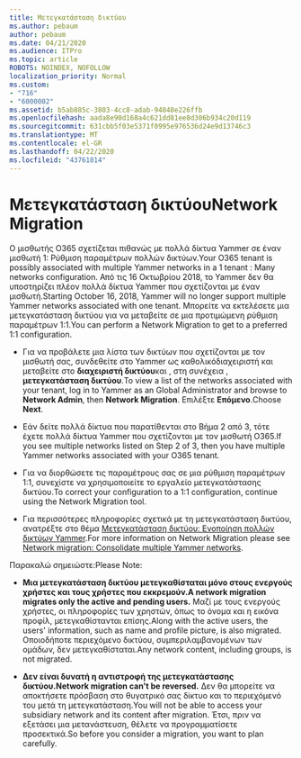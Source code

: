 ```yaml
---
title: Μετεγκατάσταση δικτύου
ms.author: pebaum
author: pebaum
ms.date: 04/21/2020
ms.audience: ITPro
ms.topic: article
ROBOTS: NOINDEX, NOFOLLOW
localization_priority: Normal
ms.custom:
- "716"
- "6000002"
ms.assetid: b5ab885c-3803-4cc8-adab-94848e226ffb
ms.openlocfilehash: aada8e90d168a4c621dd81ee8d306b934c20d119
ms.sourcegitcommit: 631cbb5f03e5371f0995e976536d24e9d13746c3
ms.translationtype: MT
ms.contentlocale: el-GR
ms.lasthandoff: 04/22/2020
ms.locfileid: "43761814"
---
```

# <a name="network-migration"></a><span data-ttu-id="6862d-102">Μετεγκατάσταση δικτύου</span><span class="sxs-lookup"><span data-stu-id="6862d-102">Network Migration</span></span>

<span data-ttu-id="6862d-103">Ο μισθωτής O365 σχετίζεται πιθανώς με πολλά δίκτυα Yammer σε έναν μισθωτή 1: Ρύθμιση παραμέτρων πολλών δικτύων.</span><span class="sxs-lookup"><span data-stu-id="6862d-103">Your O365 tenant is possibly associated with multiple Yammer networks in a 1 tenant : Many networks configuration.</span></span> <span data-ttu-id="6862d-104">Από τις 16 Οκτωβρίου 2018, το Yammer δεν θα υποστηρίζει πλέον πολλά δίκτυα Yammer που σχετίζονται με έναν μισθωτή.</span><span class="sxs-lookup"><span data-stu-id="6862d-104">Starting October 16, 2018, Yammer will no longer support multiple Yammer networks associated with one tenant.</span></span> <span data-ttu-id="6862d-105">Μπορείτε να εκτελέσετε μια μετεγκατάσταση δικτύου για να μεταβείτε σε μια προτιμώμενη ρύθμιση παραμέτρων 1:1.</span><span class="sxs-lookup"><span data-stu-id="6862d-105">You can perform a Network Migration to get to a preferred 1:1 configuration.</span></span>
  
- <span data-ttu-id="6862d-106">Για να προβάλετε μια λίστα των δικτύων που σχετίζονται με τον μισθωτή σας, συνδεθείτε στο Yammer ως καθολικόδιαχειριστή και μεταβείτε στο **διαχειριστή δικτύου**και , στη συνέχεια , **μετεγκατάσταση δικτύου**.</span><span class="sxs-lookup"><span data-stu-id="6862d-106">To view a list of the networks associated with your tenant, log in to Yammer as an Global Administrator and browse to **Network Admin**, then **Network Migration**.</span></span> <span data-ttu-id="6862d-107">Επιλέξτε **Επόμενο**.</span><span class="sxs-lookup"><span data-stu-id="6862d-107">Choose **Next**.</span></span>

- <span data-ttu-id="6862d-108">Εάν δείτε πολλά δίκτυα που παρατίθενται στο Βήμα 2 από 3, τότε έχετε πολλά δίκτυα Yammer που σχετίζονται με τον μισθωτή O365.</span><span class="sxs-lookup"><span data-stu-id="6862d-108">If you see multiple networks listed on Step 2 of 3, then you have multiple Yammer networks associated with your O365 tenant.</span></span>

- <span data-ttu-id="6862d-109">Για να διορθώσετε τις παραμέτρους σας σε μια ρύθμιση παραμέτρων 1:1, συνεχίστε να χρησιμοποιείτε το εργαλείο μετεγκατάστασης δικτύου.</span><span class="sxs-lookup"><span data-stu-id="6862d-109">To correct your configuration to a 1:1 configuration, continue using the Network Migration tool.</span></span>

- <span data-ttu-id="6862d-110">Για περισσότερες πληροφορίες σχετικά με τη μετεγκατάσταση δικτύου, ανατρέξτε στο θέμα [Μετεγκατάσταση δικτύου: Ενοποίηση πολλών δικτύων Yammer](https://docs.microsoft.com/yammer/configure-your-yammer-network/consolidate-multiple-yammer-networks).</span><span class="sxs-lookup"><span data-stu-id="6862d-110">For more information on Network Migration please see [Network migration: Consolidate multiple Yammer networks](https://docs.microsoft.com/yammer/configure-your-yammer-network/consolidate-multiple-yammer-networks).</span></span>

<span data-ttu-id="6862d-111">Παρακαλώ σημειώστε:</span><span class="sxs-lookup"><span data-stu-id="6862d-111">Please Note:</span></span>
  
- <span data-ttu-id="6862d-112">**Μια μετεγκατάσταση δικτύου μετεγκαθίσταται μόνο στους ενεργούς χρήστες και τους χρήστες που εκκρεμούν.**</span><span class="sxs-lookup"><span data-stu-id="6862d-112">**A network migration migrates only the active and pending users.**</span></span> <span data-ttu-id="6862d-113">Μαζί με τους ενεργούς χρήστες, οι πληροφορίες των χρηστών, όπως το όνομα και η εικόνα προφίλ, μετεγκαθίστανται επίσης.</span><span class="sxs-lookup"><span data-stu-id="6862d-113">Along with the active users, the users' information, such as name and profile picture, is also migrated.</span></span> <span data-ttu-id="6862d-114">Οποιοδήποτε περιεχόμενο δικτύου, συμπεριλαμβανομένων των ομάδων, δεν μετεγκαθίσταται.</span><span class="sxs-lookup"><span data-stu-id="6862d-114">Any network content, including groups, is not migrated.</span></span>

- <span data-ttu-id="6862d-115">**Δεν είναι δυνατή η αντιστροφή της μετεγκατάστασης δικτύου.**</span><span class="sxs-lookup"><span data-stu-id="6862d-115">**Network migration can't be reversed.**</span></span> <span data-ttu-id="6862d-116">Δεν θα μπορείτε να αποκτήσετε πρόσβαση στο θυγατρικό σας δίκτυο και το περιεχόμενό του μετά τη μετεγκατάσταση.</span><span class="sxs-lookup"><span data-stu-id="6862d-116">You will not be able to access your subsidiary network and its content after migration.</span></span> <span data-ttu-id="6862d-117">Έτσι, πριν να εξετάσει μια μετανάστευση, θέλετε να προγραμματίσετε προσεκτικά.</span><span class="sxs-lookup"><span data-stu-id="6862d-117">So before you consider a migration, you want to plan carefully.</span></span>

